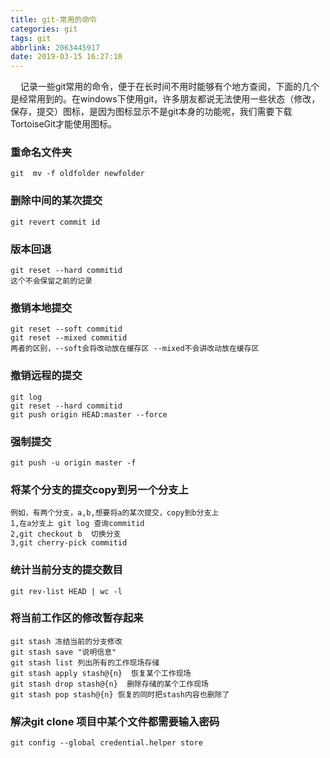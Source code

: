 ```yaml
---
title: git-常用的命令
categories: git
tags: git
abbrlink: 2063445917
date: 2019-03-15 16:27:10
---
```


&nbsp;&nbsp;&nbsp;&nbsp;记录一些git常用的命令，便于在长时间不用时能够有个地方查阅，下面的几个是经常用到的。在windows下使用git，许多朋友都说无法使用一些状态（修改，保存，提交）图标，是因为图标显示不是git本身的功能呢，我们需要下载TortoiseGit才能使用图标。

### 重命名文件夹
```
git  mv -f oldfolder newfolder
```

### 删除中间的某次提交
```
git revert commit id
```

### 版本回退
```
git reset --hard commitid
这个不会保留之前的记录
```
### 撤销本地提交
```
git reset --soft commitid
git reset --mixed commitid
两者的区别，--soft会将改动放在缓存区 --mixed不会讲改动放在缓存区
```

### 撤销远程的提交
```
git log
git reset --hard commitid
git push origin HEAD:master --force
```

### 强制提交
```
git push -u origin master -f
```

### 将某个分支的提交copy到另一个分支上
```
例如，有两个分支，a,b,想要将a的某次提交，copy到b分支上
1,在a分支上 git log 查询commitid
2,git checkout b  切换分支
3,git cherry-pick commitid
```

### 统计当前分支的提交数目
```
git rev-list HEAD | wc -l
```
### 将当前工作区的修改暂存起来
```
git stash 冻结当前的分支修改
git stash save "说明信息"
git stash list 列出所有的工作现场存储
git stash apply stash@{n}  恢复某个工作现场
git stash drop stash@{n}  删除存储的某个工作现场
git stash pop stash@{n} 恢复的同时把stash内容也删除了
```

### 解决git clone 项目中某个文件都需要输入密码

~~~
git config --global credential.helper store
~~~


